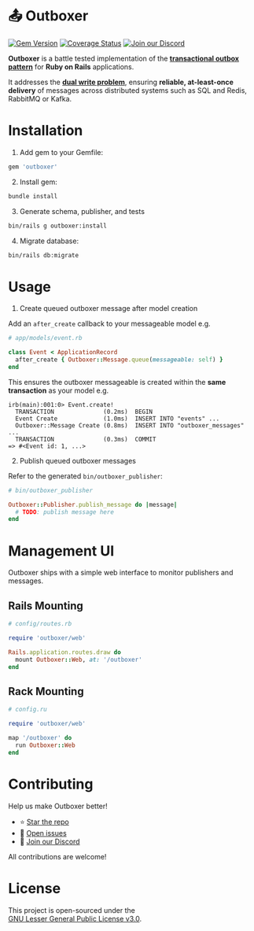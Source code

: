 # 📤 Outboxer

[![Gem Version](https://badge.fury.io/rb/outboxer.svg)](https://badge.fury.io/rb/outboxer)
[![Coverage Status](https://coveralls.io/repos/github/fast-programmer/outboxer/badge.svg)](https://coveralls.io/github/fast-programmer/outboxer)
[![Join our Discord](https://img.shields.io/badge/Discord-blue?style=flat&logo=discord&logoColor=white)](https://discord.gg/x6EUehX6vU)

**Outboxer** is a battle tested implementation of the [**transactional outbox pattern**](https://docs.aws.amazon.com/prescriptive-guidance/latest/cloud-design-patterns/transactional-outbox.html) for **Ruby on Rails** applications.

It addresses the [**dual write problem**](https://www.confluent.io/blog/dual-write-problem/), ensuring **reliable, at-least-once delivery** of messages across distributed systems such as SQL and Redis, RabbitMQ or Kafka.

# Installation

1. Add gem to your Gemfile:

```ruby
gem 'outboxer'
```

2. Install gem:

```bash
bundle install
```

3. Generate schema, publisher, and tests

```bash
bin/rails g outboxer:install
```

4. Migrate database:

```bash
bin/rails db:migrate
```

# Usage

1. Create queued outboxer message after model creation

Add an `after_create` callback to your messageable model e.g.

```ruby
# app/models/event.rb

class Event < ApplicationRecord
  after_create { Outboxer::Message.queue(messageable: self) }
end
```

This ensures the outboxer messageable is created within the **same transaction** as your model e.g.

```irb
irb(main):001:0> Event.create!
  TRANSACTION              (0.2ms)  BEGIN
  Event Create             (1.0ms)  INSERT INTO "events" ...
  Outboxer::Message Create (0.8ms)  INSERT INTO "outboxer_messages" ...
  TRANSACTION              (0.3ms)  COMMIT
=> #<Event id: 1, ...>
```

2. Publish queued outboxer messages

Refer to the generated `bin/outboxer_publisher`:

```ruby
# bin/outboxer_publisher

Outboxer::Publisher.publish_message do |message|
  # TODO: publish message here
end
```

# Management UI

Outboxer ships with a simple web interface to monitor publishers and messages.

## Rails Mounting

```ruby
# config/routes.rb

require 'outboxer/web'

Rails.application.routes.draw do
  mount Outboxer::Web, at: '/outboxer'
end
```

## Rack Mounting

```ruby
# config.ru

require 'outboxer/web'

map '/outboxer' do
  run Outboxer::Web
end
```

# Contributing

Help us make Outboxer better!

- ⭐ [Star the repo](https://github.com/fast-programmer/outboxer)
- 📮 [Open issues](https://github.com/fast-programmer/outboxer/issues)
- 💬 [Join our Discord](https://discord.gg/x6EUehX6vU)

All contributions are welcome!

# License

This project is open-sourced under the  
[GNU Lesser General Public License v3.0](https://www.gnu.org/licenses/lgpl-3.0.html).
